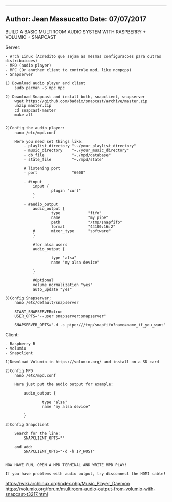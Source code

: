 ------------------------------------------------------------------------------
Author: Jean Massucatto
Date: 07/07/2017
------------------------------------------------------------------------------

BUILD A BASIC MULTIROOM AUDIO SYSTEM WITH RASPBERRY + VOLUMIO + SNAPCAST

Server:

	- Arch Linux (Acredito que sejam as mesmas configuracoes para outras distribuicoes)
	- MPD (audio player)
	- MPC (Or another client to controle mpd, like ncmpcpp)	
	- Snapserver

	1) Download audio player and client
		sudo pacman -S mpc mpc

	2) Download Snapcast and install both, snapclient, snapserver
		wget https://github.com/badaix/snapcast/archive/master.zip
		unzip master.zip
		cd snapcast-master
		make all
		

	2)Config the audio player:
		nano /etc/mpd.conf

		Here you need set things like:
			- playlist_directory "~./your_playlist_directory"
			- music_directory    "~./your_music_directory"
			- db_file			 "~./mpd/database"
			- state_file 		 "~./mpd/state"	
			
			# listening port
			- port				 "6600"
			
			- #input
				input {
				        plugin "curl"
				}

			- #audio_output				
				audio_output {
				        type            "fifo"
				        name            "my pipe"
				        path            "/tmp/snapfifo"
				        format          "44100:16:2"
				#       mixer_type      "software"
				}

				#for alsa users
				audio_output {

				        type "alsa"
				        name "my alsa device"

				}

				#Optional
				volume_normalization "yes"
				auto_update "yes"

	3)Config Snapserver:
		nano /etc/default/snapserver

		START_SNAPSERVER=true
		USER_OPTS="--user snapserver:snapserver"

		SNAPSERVER_OPTS="-d -s pipe:///tmp/snapfifo?name=name_if_you_want"



Client:

	- Raspberry B
	- Volumio
	- Snapclient

	1)Download Volumio in https://volumio.org/ and install on a SD card

	2)Config MPD
		nano /etc/mpd.conf

		Here just put the audio output for example:

			audio_output {

			        type "alsa"
			        name "my alsa device"

			}

	3)Config Snapclient

		Search for the line:
			SNAPCLIENT_OPTS=""

		and add:
			SNAPCLIENT_OPTS="-d -h IP_HOST"


	NOW HAVE FUN, OPEN A MPD TERMINAL AND WRITE MPD PLAY!

	If you have problems with audio output, try disconnect the HDMI cable!

https://wiki.archlinux.org/index.php/Music_Player_Daemon
https://volumio.org/forum/multiroom-audio-output-from-volumio-with-snapcast-t3217.html



